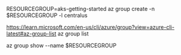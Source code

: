 RESOURCEGROUP=aks-getting-started
az group create -n $RESOURCEGROUP -l centralus

https://learn.microsoft.com/en-us/cli/azure/group?view=azure-cli-latest#az-group-list
az group list

az group show --name $RESOURCEGROUP